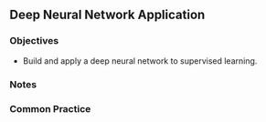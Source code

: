 ## Deep Neural Network Application 

### Objectives
* Build and apply a deep neural network to supervised learning.  

### Notes

### Common Practice 